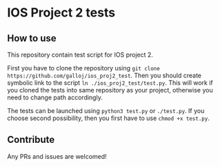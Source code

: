 # IOS Project 2 tests

## How to use

This repository contain test script for IOS project 2.

First you have to clone the repository using `git clone https://github.com/galloj/ios_proj2_test`.
Then you should create symbolic link to the script `ln ./ios_proj2_test/test.py`.
This will work if you cloned the tests into same repository as your project, otherwise you need to change path accordingly.

The tests can be launched using `python3 test.py` or `./test.py`.
If you choose second possibility, then you first have to use `chmod +x test.py`.

## Contribute

Any PRs and issues are welcomed!
